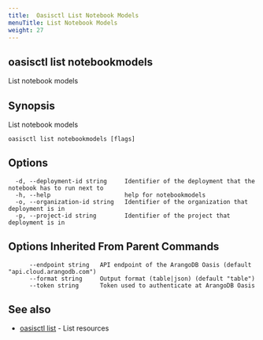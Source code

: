 ```yaml
---
title:  Oasisctl List Notebook Models
menuTitle: List Notebook Models
weight: 27
---
```

## oasisctl list notebookmodels

List notebook models

## Synopsis
List notebook models

```
oasisctl list notebookmodels [flags]
```

## Options
```
  -d, --deployment-id string     Identifier of the deployment that the notebook has to run next to
  -h, --help                     help for notebookmodels
  -o, --organization-id string   Identifier of the organization that deployment is in
  -p, --project-id string        Identifier of the project that deployment is in
```

## Options Inherited From Parent Commands
```
      --endpoint string   API endpoint of the ArangoDB Oasis (default "api.cloud.arangodb.com")
      --format string     Output format (table|json) (default "table")
      --token string      Token used to authenticate at ArangoDB Oasis
```

## See also
* [oasisctl list](_index.md)	 - List resources

